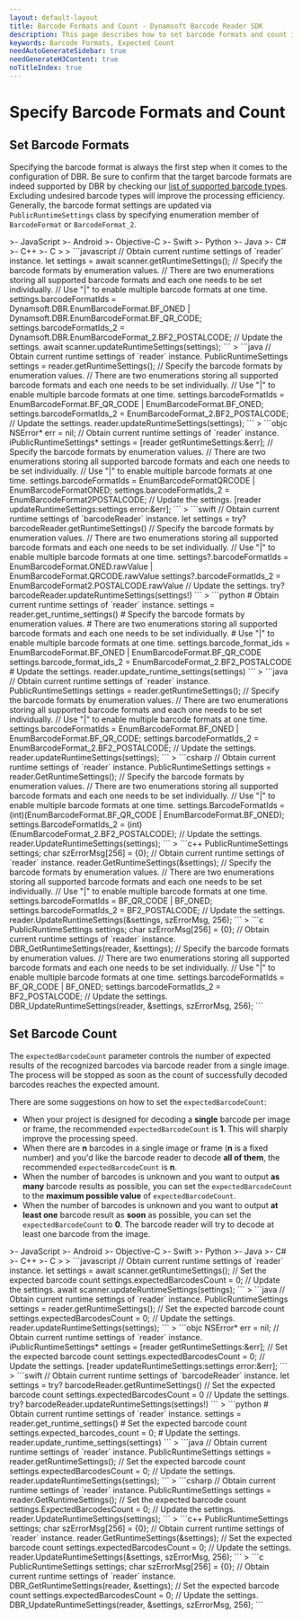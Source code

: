 ```yaml
---
layout: default-layout
title: Barcode Formats and Count - Dynamsoft Barcode Reader SDK
description: This page describes how to set barcode formats and count in Dynamsoft Barcode Reader SDK.
keywords: Barcode Formats, Expected Count
needAutoGenerateSidebar: true
needGenerateH3Content: true
noTitleIndex: true
---
```


# Specify Barcode Formats and Count

## Set Barcode Formats

Specifying the barcode format is always the first step when it comes to the configuration of DBR. Be sure to confirm that the target barcode formats are indeed supported by DBR by checking our [list of supported barcode types](https://www.dynamsoft.com/barcode-types/). Excluding undesired barcode types will improve the processing efficiency. Generally, the barcode format settings are updated via `PublicRuntimeSettings` class by specifying enumeration member of `BarcodeFormat` or `BarcodeFormat_2`.

<div class="sample-code-prefix template2"></div>
   >- JavaScript
   >- Android
   >- Objective-C
   >- Swift
   >- Python
   >- Java
   >- C#
   >- C++
   >- C
   >
>
```javascript
// Obtain current runtime settings of `reader` instance.
let settings = await scanner.getRuntimeSettings();
// Specify the barcode formats by enumeration values.
// There are two enumerations storing all supported barcode formats and each one needs to be set individually.
// Use "|" to enable multiple barcode formats at one time.
settings.barcodeFormatIds = Dynamsoft.DBR.EnumBarcodeFormat.BF_ONED | Dynamsoft.DBR.EnumBarcodeFormat.BF_QR_CODE;
settings.barcodeFormatIds_2 = Dynamsoft.DBR.EnumBarcodeFormat_2.BF2_POSTALCODE;
// Update the settings.
await scanner.updateRuntimeSettings(settings);
```
>
```java
// Obtain current runtime settings of `reader` instance.
PublicRuntimeSettings settings = reader.getRuntimeSettings();
// Specify the barcode formats by enumeration values.
// There are two enumerations storing all supported barcode formats and each one needs to be set individually.
// Use "|" to enable multiple barcode formats at one time.
settings.barcodeFormatIds = EnumBarcodeFormat.BF_QR_CODE | EnumBarcodeFormat.BF_ONED;
settings.barcodeFormatIds_2 = EnumBarcodeFormat_2.BF2_POSTALCODE;
// Update the settings.
reader.updateRuntimeSettings(settings);
```
>
```objc
NSError* err = nil;
// Obtain current runtime settings of `reader` instance.
iPublicRuntimeSettings* settings = [reader getRuntimeSettings:&err];
// Specify the barcode formats by enumeration values.
// There are two enumerations storing all supported barcode formats and each one needs to be set individually.
// Use "|" to enable multiple barcode formats at one time.
settings.barcodeFormatIds = EnumBarcodeFormatQRCODE | EnumBarcodeFormatONED;
settings.barcodeFormatIds_2 = EnumBarcodeFormat2POSTALCODE;
// Update the settings.
[reader updateRuntimeSettings:settings error:&err];
```
>
```swift
// Obtain current runtime settings of `barcodeReader` instance.
let settings = try? barcodeReader.getRuntimeSettings()
// Specify the barcode formats by enumeration values.
// There are two enumerations storing all supported barcode formats and each one needs to be set individually.
// Use "|" to enable multiple barcode formats at one time.
settings?.barcodeFormatIds = EnumBarcodeFormat.ONED.rawValue | EnumBarcodeFormat.QRCODE.rawValue
settings?.barcodeFormatIds_2 = EnumBarcodeFormat2.POSTALCODE.rawValue
// Update the settings.
try? barcodeReader.updateRuntimeSettings(settings!)
```
>
```python
# Obtain current runtime settings of `reader` instance.
settings = reader.get_runtime_settings()
# Specify the barcode formats by enumeration values.
# There are two enumerations storing all supported barcode formats and each one needs to be set individually.
# Use "|" to enable multiple barcode formats at one time.
settings.barcode_format_ids = EnumBarcodeFormat.BF_ONED | EnumBarcodeFormat.BF_QR_CODE
settings.barcode_format_ids_2 = EnumBarcodeFormat_2.BF2_POSTALCODE
# Update the settings.
reader.update_runtime_settings(settings)
```
>
```java
// Obtain current runtime settings of `reader` instance.
PublicRuntimeSettings settings = reader.getRuntimeSettings();
// Specify the barcode formats by enumeration values.
// There are two enumerations storing all supported barcode formats and each one needs to be set individually.
// Use "|" to enable multiple barcode formats at one time.
settings.barcodeFormatIds = EnumBarcodeFormat.BF_ONED | EnumBarcodeFormat.BF_QR_CODE;
settings.barcodeFormatIds_2 = EnumBarcodeFormat_2.BF2_POSTALCODE;
// Update the settings.
reader.updateRuntimeSettings(settings);
```
>
```csharp
// Obtain current runtime settings of `reader` instance.
PublicRuntimeSettings settings = reader.GetRuntimeSettings();
// Specify the barcode formats by enumeration values.
// There are two enumerations storing all supported barcode formats and each one needs to be set individually.
// Use "|" to enable multiple barcode formats at one time.
settings.BarcodeFormatIds = (int)(EnumBarcodeFormat.BF_QR_CODE | EnumBarcodeFormat.BF_ONED);
settings.BarcodeFormatIds_2 = (int)(EnumBarcodeFormat_2.BF2_POSTALCODE);
// Update the settings.
reader.UpdateRuntimeSettings(settings);
```
>
```c++
PublicRuntimeSettings settings;
char szErrorMsg[256] = {0};
// Obtain current runtime settings of `reader` instance.
reader.GetRuntimeSettings(&settings);
// Specify the barcode formats by enumeration values.
// There are two enumerations storing all supported barcode formats and each one needs to be set individually.
// Use "|" to enable multiple barcode formats at one time.
settings.barcodeFormatIds = BF_QR_CODE | BF_ONED;
settings.barcodeFormatIds_2 = BF2_POSTALCODE;
// Update the settings.
reader.UpdateRuntimeSettings(&settings, szErrorMsg, 256);
```
>
```c
PublicRuntimeSettings settings;
char szErrorMsg[256] = {0};
// Obtain current runtime settings of `reader` instance.
DBR_GetRuntimeSettings(reader, &settings);
// Specify the barcode formats by enumeration values.
// There are two enumerations storing all supported barcode formats and each one needs to be set individually.
// Use "|" to enable multiple barcode formats at one time.
settings.barcodeFormatIds = BF_QR_CODE | BF_ONED;
settings.barcodeFormatIds_2 = BF2_POSTALCODE;
// Update the settings.
DBR_UpdateRuntimeSettings(reader, &settings, szErrorMsg, 256);
```

## Set Barcode Count

The `expectedBarcodeCount` parameter controls the number of expected results of the recognized barcodes via barcode reader from a single image. The process will be stopped as soon as the count of successfully decoded barcodes reaches the expected amount.

There are some suggestions on how to set the `expectedBarcodeCount`:

- When your project is designed for decoding a **single** barcode per image or frame, the recommended `expectedBarcodeCount` is **1**. This will sharply improve the processing speed.
- When there are **n** barcodes in a single image or frame (**n** is a fixed number) and you'd like the barcode reader to decode **all of them**, the recommended `expectedBarcodeCount` is **n**.
- When the number of barcodes is unknown and you want to output **as many** barcode results as possible, you can set the `expectedBarcodeCount` to the **maximum possible value** of `expectedBarcodeCount`.
- When the number of barcodes is unknown and you want to output **at least one** barcode result as **soon** as possible, you can set the `expectedBarcodeCount` to **0**. The barcode reader will try to decode at least one barcode from the image.

<div class="sample-code-prefix template2"></div>
   >- JavaScript
   >- Android
   >- Objective-C
   >- Swift
   >- Python
   >- Java
   >- C#
   >- C++
   >- C
   >
>
```javascript
// Obtain current runtime settings of `reader` instance.
let settings = await scanner.getRuntimeSettings();
// Set the expected barcode count
settings.expectedBarcodesCount = 0;
// Update the settings.
await scanner.updateRuntimeSettings(settings);
```
>
```java
// Obtain current runtime settings of `reader` instance.
PublicRuntimeSettings settings = reader.getRuntimeSettings();
// Set the expected barcode count
settings.expectedBarcodesCount = 0;
// Update the settings.
reader.updateRuntimeSettings(settings);
```
>
```objc
NSError* err = nil;
// Obtain current runtime settings of `reader` instance.
iPublicRuntimeSettings* settings = [reader getRuntimeSettings:&err];
// Set the expected barcode count
settings.expectedBarcodesCount = 0;
// Update the settings.
[reader updateRuntimeSettings:settings error:&err];
```
>
```swift
// Obtain current runtime settings of `barcodeReader` instance.
let settings = try? barcodeReader.getRuntimeSettings()
// Set the expected barcode count
settings.expectedBarcodesCount = 0
// Update the settings.
try? barcodeReader.updateRuntimeSettings(settings!)
```
>
```python
# Obtain current runtime settings of `reader` instance.
settings = reader.get_runtime_settings()
# Set the expected barcode count
settings.expected_barcodes_count = 0;
# Update the settings.
reader.update_runtime_settings(settings)
```
>
```java
// Obtain current runtime settings of `reader` instance.
PublicRuntimeSettings settings = reader.getRuntimeSettings();
// Set the expected barcode count
settings.expectedBarcodesCount = 0;
// Update the settings.
reader.updateRuntimeSettings(settings);
```
>
```csharp
// Obtain current runtime settings of `reader` instance.
PublicRuntimeSettings settings = reader.GetRuntimeSettings();
// Set the expected barcode count
settings.ExpectedBarcodesCount = 0;
// Update the settings.
reader.UpdateRuntimeSettings(settings);
```
>
```c++
PublicRuntimeSettings settings;
char szErrorMsg[256] = {0};
// Obtain current runtime settings of `reader` instance.
reader.GetRuntimeSettings(&settings);
// Set the expected barcode count
settings.expectedBarcodesCount = 0;
// Update the settings.
reader.UpdateRuntimeSettings(&settings, szErrorMsg, 256);
```
>
```c
PublicRuntimeSettings settings;
char szErrorMsg[256] = {0};
// Obtain current runtime settings of `reader` instance.
DBR_GetRuntimeSettings(reader, &settings);
// Set the expected barcode count
settings.expectedBarcodesCount = 0;
// Update the settings.
DBR_UpdateRuntimeSettings(reader, &settings, szErrorMsg, 256);
```
